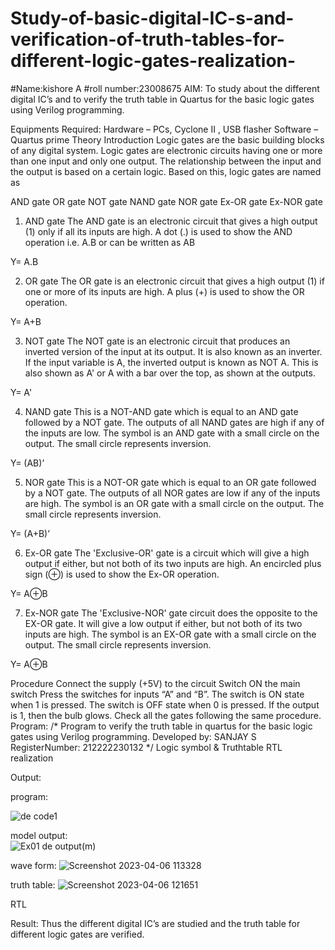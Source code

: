 # Study-of-basic-digital-IC-s-and-verification-of-truth-tables-for-different-logic-gates-realization-
#Name:kishore A
#roll number:23008675
 AIM:
To study about the different digital IC’s and to verify the truth table in Quartus for the basic logic gates using Verilog programming.

Equipments Required:
Hardware – PCs, Cyclone II , USB flasher
Software – Quartus prime
Theory
Introduction
Logic gates are the basic building blocks of any digital system. Logic gates are electronic circuits having one or more than one input and only one output. The relationship between the input and the output is based on a certain logic. Based on this, logic gates are named as

AND gate
OR gate
NOT gate
NAND gate
NOR gate
Ex-OR gate
Ex-NOR gate
1) AND gate
The AND gate is an electronic circuit that gives a high output (1) only if all its inputs are high. A dot (.) is used to show the AND operation i.e. A.B or can be written as AB

Y= A.B

2) OR gate
The OR gate is an electronic circuit that gives a high output (1) if one or more of its inputs are high. A plus (+) is used to show the OR operation.

Y= A+B

3) NOT gate
The NOT gate is an electronic circuit that produces an inverted version of the input at its output. It is also known as an inverter. If the input variable is A, the inverted output is known as NOT A. This is also shown as A' or A with a bar over the top, as shown at the outputs.

Y= A'

4) NAND gate
This is a NOT-AND gate which is equal to an AND gate followed by a NOT gate. The outputs of all NAND gates are high if any of the inputs are low. The symbol is an AND gate with a small circle on the output. The small circle represents inversion.

Y= (AB)’

5) NOR gate
This is a NOT-OR gate which is equal to an OR gate followed by a NOT gate. The outputs of all NOR gates are low if any of the inputs are high. The symbol is an OR gate with a small circle on the output. The small circle represents inversion.

Y= (A+B)’

6) Ex-OR gate
The 'Exclusive-OR' gate is a circuit which will give a high output if either, but not both of its two inputs are high. An encircled plus sign (⊕) is used to show the Ex-OR operation.

Y= A⊕B

7) Ex-NOR gate
The 'Exclusive-NOR' gate circuit does the opposite to the EX-OR gate. It will give a low output if either, but not both of its two inputs are high. The symbol is an EX-OR gate with a small circle on the output. The small circle represents inversion.

Y= A⊕B

Procedure
Connect the supply (+5V) to the circuit
Switch ON the main switch
Press the switches for inputs “A” and “B”. The switch is ON state when 1 is pressed. The switch is OFF state when 0 is pressed.
If the output is 1, then the bulb glows.
Check all the gates following the same procedure.
Program:
/*
Program to verify the truth table in quartus for the basic logic gates using Verilog programming.
Developed by: SANJAY S
RegisterNumber:  212222230132
*/
Logic symbol & Truthtable
RTL realization


Output:


program:


![de code1](https://user-images.githubusercontent.com/119091638/230292671-467b877a-e9a3-4469-94c5-89a9602e31d4.png)


model output:  
![Ex01 de output(m)](https://user-images.githubusercontent.com/119091638/230292939-2171a69e-f2d1-4906-9fb9-8455d8321a14.png)



wave form:
![Screenshot 2023-04-06 113328](https://user-images.githubusercontent.com/119091638/230292406-fe583771-3d96-4827-8d10-11ea342aca77.png)


truth table:
![Screenshot 2023-04-06 121651](https://user-images.githubusercontent.com/119091638/230293655-eb1c7d8f-f389-4fee-81ad-c83fd75242e7.png)




RTL

Result:
Thus the different digital IC’s are studied and the truth table for different logic gates are verified.
